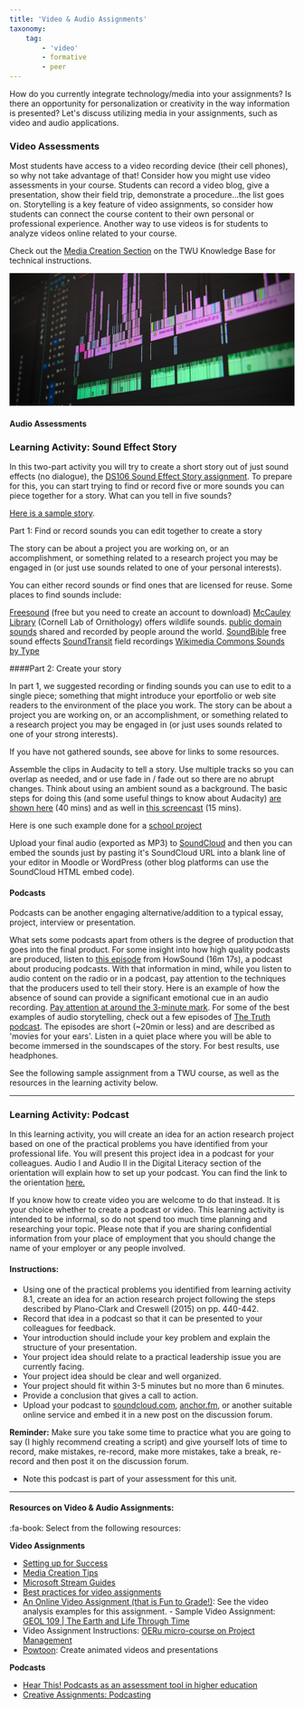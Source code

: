```yaml
---
title: 'Video & Audio Assignments'
taxonomy:
    tag:
        - 'video'
        - formative
        - peer
---
```


How do you currently integrate technology/media into your assignments?  Is there an opportunity for personalization or creativity in the way information is presented?  Let's discuss utilizing media in your assignments, such as video and audio applications.



### Video Assessments

Most students have access to a video recording device (their cell phones), so why not take advantage of that! Consider how you might use video assessments in your course. Students can record a video blog, give a presentation, show their field trip, demonstrate a procedure...the list goes on. Storytelling is a key feature of video assignments, so consider how students can connect the course content to their own personal or professional experience. Another way to use videos is for students to analyze videos online related to your course.

Check out the [Media Creation Section](https://trinitywestern.teamdynamix.com/TDClient/1904/Portal/KB/?CategoryID=6940) on the TWU Knowledge Base for technical instructions.

![alttext](audiovideo.jpg "project audio video")

#### Audio Assessments

### Learning Activity: Sound Effect Story

In this two-part activity you will try to create a short story out of just sound effects (no dialogue), the [DS106 Sound Effect Story assignment](http://assignments.ds106.us/assignments/sound-effects-story/). To prepare for this, you can start trying to find or record five or more sounds you can piece together for a story. What can you tell in five sounds?

[Here is a sample story](https://soundcloud.com/a_motley92/sound-story).

Part 1: Find or record sounds you can edit together to create a story

The story can be about a project you are working on, or an accomplishment, or something related to a research project you may be engaged in (or just use sounds related to one of your personal interests).

You can either record sounds or find ones that are licensed for reuse. Some places to find sounds include:

[Freesound](http://www.freesound.org/) (free but you need to create an account to download)
[McCauley Library](http://macaulaylibrary.org/) (Cornell Lab of Ornithology) offers wildlife sounds.
[public domain sounds](http://www.pdsounds.org/) shared and recorded by people around the world.
[SoundBible](http://soundbible.com/free-sound-effects-1.html) free sound effects
[SoundTransit](http://turbulence.org/soundtransit/search/) field recordings
[Wikimedia Commons Sounds by Type](http://commons.wikimedia.org/wiki/Category:Sounds_by_type)

####Part 2: Create your story

In part 1, we suggested recording or finding sounds you can use to edit to a single piece; something that might introduce your eportfolio or web site readers to the environment of the place you work. The story can be about a project you are working on, or an accomplishment, or something related to a research project you may be engaged in (or just uses sounds related to one of your strong interests).

If you have not gathered sounds, see above for links to some resources.

Assemble the clips in Audacity to tell a story. Use multiple tracks so you can overlap as needed, and or use fade in / fade out so there are no abrupt changes. Think about using an ambient sound as a background. The basic steps for doing this (and some useful things to know about Audacity) [are shown here](https://www.youtube.com/watch?v=cTw9ZwL0CTA) (40 mins) and as well in [this screencast](https://www.youtube.com/watch?v=gXfVKSx7WtY) (15 mins).

Here is one such example done for a [school project](https://www.youtube.com/watch?v=7-7eekV9gPc)

Upload your final audio (exported as MP3) to [SoundCloud](http://soundcloud.com/) and then you can embed the sounds just by pasting it's SoundCloud URL into a blank line of your editor in Moodle or WordPress (other blog platforms can use the SoundCloud HTML embed code).

#### Podcasts
Podcasts can be another engaging alternative/addition to a typical essay, project, interview or presentation.

What sets some podcasts apart from others is the degree of production that goes into the final product. For some insight into how high quality podcasts are produced, listen to [this episode](https://transom.org/2012/dissecting-joanne-rosser-papermaker/) from HowSound (16m 17s), a podcast about producing podcasts. With that information in mind, while you listen to audio content on the radio or in a podcast, pay attention to the techniques that the producers used to tell their story. Here is an example of how the absence of sound can provide a significant emotional cue in an audio recording. [Pay attention at around the 3-minute mark](https://create.twu.ca/orientation/ted-radio-hour-audio-demo/). For some of the best examples of audio storytelling, check out a few episodes of [The Truth podcast](http://www.thetruthpodcast.com/). The episodes are short (~20min or less) and are described as 'movies for your ears'. Listen in a quiet place where you will be able to become immersed in the soundscapes of the story. For best results, use headphones.

See the following sample assignment from a TWU course, as well as the resources in the learning activity below.

---

### Learning Activity: Podcast

In this learning activity, you will create an idea for an action research project based on one of the practical problems you have identified from your professional life. You will present this project idea in a podcast for your colleagues. Audio I and Audio II in the Digital Literacy section of the orientation will explain how to set up your podcast. You can find the link to the orientation [here.](https://create.twu.ca/orientation/#Digital_Literacy)

If you know how to create video you are welcome to do that instead. It is your choice whether to create a podcast or video. This learning activity is intended to be informal, so do not spend too much time planning and researching your topic. Please note that if you are sharing confidential information from your place of employment that you should change the name of your employer or any people involved.

#### Instructions:

*   Using one of the practical problems you identified from learning activity 8.1, create an idea for an action research project following the steps described by Plano-Clark and Creswell (2015) on pp. 440-442.
*   Record that idea in a podcast so that it can be presented to your colleagues for feedback.
*   Your introduction should include your key problem and explain the structure of your presentation.
*   Your project idea should relate to a practical leadership issue you are currently facing.
*   Your project idea should be clear and well organized.
*   Your project should fit within 3-5 minutes but no more than 6 minutes.
*   Provide a conclusion that gives a call to action.
*   Upload your podcast to [soundcloud.com](https://soundcloud.com), [anchor.fm](https://anchor.fm), or another suitable online service and embed it in a new post on the discussion forum.

**Reminder:** Make sure you take some time to practice what you are going to say (I highly recommend creating a script) and give yourself lots of time to record, make mistakes, re-record, make more mistakes, take a break, re-record and then post it on the discussion forum.

*   Note this podcast is part of your assessment for this unit.  

---

#### Resources on Video & Audio Assignments:

:fa-book: Select from the following resources:

**Video Assignments**
- [Setting up for Success](https://trinitywestern.teamdynamix.com/TDClient/1904/Portal/KB/ArticleDet?ID=144493&SIDs=11366)
- [Media Creation Tips](https://trinitywestern.teamdynamix.com/TDClient/1904/Portal/KB/ArticleDet?ID=146721)
- [Microsoft Stream Guides](https://trinitywestern.teamdynamix.com/TDClient/1904/Portal/KB/?CategoryID=23454)
- [Best practices for video assignments](https://learninginnovation.duke.edu/blog/2010/03/2009-video-fellows-report/)
- [An Online Video Assignment (that is Fun to Grade!)](https://www.thesociologicalcinema.com/blog/an-online-video-assignment-that-is-fun-to-grade): See the video analysis examples for this assignment.
​- Sample Video Assignment: [GEOL 109 | The Earth and Life Through Time](https://sites.usask.ca/geol109/)
- Video Assignment Instructions: [OERu micro-course on Project Management](https://course.oeru.org/ipm103/learning-pathways/your-project/video-signpost-your-project/)
- [Powtoon](https://www.powtoon.com/): Create animated videos and presentations

**Podcasts**
- [Hear This! Podcasts as an assessment tool in higher education](https://arthropodecology.com/2013/08/28/hear-this-podcasts-as-an-assessment-tool-in-higher-education/)
- [Creative Assignments: Podcasting](https://academictech.uchicago.edu/2019/02/01/creative-assignments-podcasting/)
